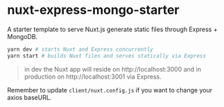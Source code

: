 # nuxt-express-mongo-starter
A starter template to serve Nuxt.js generate static files through Express + MongoDB.

```bash
yarn dev # starts Nuxt and Express concurrently
yarn start # builds Nuxt files and serves statically via Express
```

> in dev the Nuxt app will reside on http://localhost:3000 and in production on http://localhost:3001 via Express.

Remember to update `client/nuxt.config.js` if you want to change your axios baseURL.

